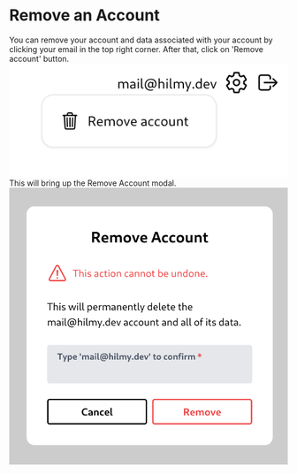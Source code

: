 # Remove an Account

You can remove your account and data associated with your account by clicking your email in the top right corner. After that, click on 'Remove account' button.\
![Remove account button](_assets/remove_account_button.png)\
This will bring up the Remove Account modal.\
![Remove account modal](_assets/remove_account_modal.png)